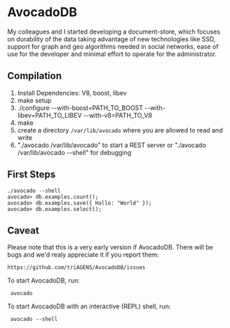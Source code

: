 # AvocadoDB

My colleagues and I started developing a document-store, which focuses on durability 
of the data taking advantage of new technologies like SSD, support for graph and geo 
algorithms needed in social networks, ease of use for the developer and minimal 
effort to operate for the administrator. 

## Compilation

1. Install Dependencies: V8, boost, libev
2. make setup
3. ./configure --with-boost=PATH_TO_BOOST --with-libev=PATH_TO_LIBEV --with-v8=PATH_TO_V8
4. make
5. create a directory `/var/lib/avocado` where you are allowed to read and write
6. "./avocado /var/lib/avocado" to start a REST server or "./avocado /var/lib/avocado --shell" for debugging

## First Steps

    ./avocado --shell
    avocado> db.examples.count();
    avocado> db.examples.save({ Hallo: "World" });
    avocado> db.examples.select();

## Caveat

Please note that this is a very early version if AvocadoDB. There will be
bugs and we'd realy appreciate it if you report them:

    https://github.com/triAGENS/AvocadoDB/issues

To start AvocadoDB, run:

     avocado

To start AvocadoDB with an interactive (REPL) shell, run:

     avocado --shell

